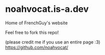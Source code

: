 # noahvocat.is-a.dev
Home of FrenchGuy's website

Feel free to fork this repo!

(please credit me if you use an entire page :3)
https://github.com/noahvocat/
